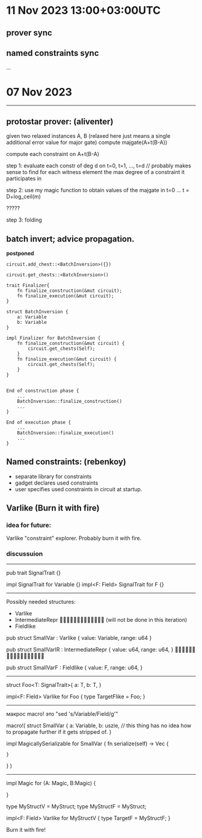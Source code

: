# 11 Nov 2023 13:00+03:00UTC
## prover sync
## named constraints sync
...

# 07 Nov 2023

---

## protostar prover: (aliventer)

given two relaxed instances A, B (relaxed here just means a single additional error value for major gate)
compute majgate(A+t(B-A))

compute each constraint on A+t(B-A)

step 1: evaluate each constr of deg d on t=0, t=1, ..., t=d
// probably makes sense to find for each witness element the max degree of a constraint it participates in

step 2: use my magic function to obtain values of the majgate in t=0 ... t = D+log_ceil(m)

?????

step 3: folding

## batch invert; advice propagation.
**postponed**

```
circuit.add_chest::<BatchInversion>({})

circuit.get_chests::<BatchInversion>()

trait Finalizer{
    fn finalize_construction(&mut circuit);
    fn finalize_execution(&mut circuit);
}

struct BatchInversion {
    a: Variable
    b: Variable
}

impl Finalizer for BatchInversion {
    fn finalize_construction(&mut circuit) {
        circuit.get_chests(Self);
    }
    fn finalize_execution(&mut circuit) {
        circuit.get_chests(Self);
    }
}


End of construction phase {
    ...
    BatchInversion::finalize_construction()
    ...
}

End of execution phase {
    ...
    BatchInversion::finalize_execution()
    ...
}

```

## Named constraints: (rebenkoy)

- separate library for constraints
- gadget declares used constraints
- user specifies used constraints in circuit at startup.


## Varlike (Burn it with fire)

### idea for future: 
Varlike "constraint" explorer. Probably burn it with fire.

### discussuion
---

pub trait SignalTrait {}

impl SignalTrait for Variable {}
impl<F: Field> SignalTrait for F {}

---

Possibly needed structures: 
- Varlike
- IntermediateRepr 💩💩💩💩💩💩💩💩💩💩💩💩💩 (will not be done in this iteration)
- Fieldlike

pub struct SmallVar : Varlike {
    value: Variable,
    range: u64
}

pub struct SmallVarIR : IntermediateRepr {
    value: u64,
    range: u64,
} 💩💩💩💩💩💩💩💩💩💩💩💩💩💩💩💩💩

pub struct SmallVarF : Fieldlike {
    value: F,
    range: u64,
}

---

struct Foo<T: SignalTrait>{
    a: T,
    b: T,
}

impl<F: Field> Varlike<F> for Foo<Variable> { 
    type TargetFlike = Foo<F>;
}

---

макрос macro! это "sed 's/Variable/Field/g'"


macro!(
struct SmallVar {
    a: Variable,
    b: uszie,  // this thing has no idea how to propagate further if it gets stripped of.
}

impl MagicallySerializable<Variable> for SmallVar { 
    fn serialize(self) -> Vec<Variable> {
        
    }
}
)

---


impl Magic for (A: Magic, B:Magic) {
    
}

type MyStructV = MyStruct<Variable>;
type MyStructF<F> = MyStruct<F>;

impl<F: Field> Varlike for MyStructV {
    type TargetF = MyStructF<F>;
}

Burn it with fire!

